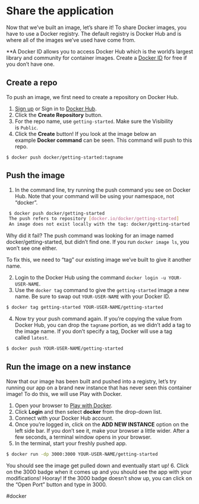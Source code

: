 # Share the application
Now that we’ve built an image, let’s share it! To share Docker images, you have to use a Docker registry. The default registry is Docker Hub and is where all of the images we’ve used have come from.

**A Docker ID allows you to access Docker Hub which is the world’s largest library and community for container images. Create a [Docker ID](https://hub.docker.com/signup) for free if you don’t have one.

## Create a repo
To push an image, we first need to create a repository on Docker Hub.

1.  [Sign up](https://www.docker.com/pricing?utm_source=docker&utm_medium=webreferral&utm_campaign=docs_driven_upgrade) or Sign in to [Docker Hub](https://hub.docker.com/).
2.  Click the **Create Repository** button.
3.  For the repo name, use `getting-started`. Make sure the Visibility is `Public`.
4. Click the **Create** button!
If you look at the image below an example **Docker command** can be seen. This command will push to this repo.
```shell
$ docker push docker/getting-started:tagname
```

## Push the image
1. In the command line, try running the push command you see on Docker Hub. Note that your command will be using your namespace, not “docker”.
``` bash
 $ docker push docker/getting-started
 The push refers to repository [docker.io/docker/getting-started]
 An image does not exist locally with the tag: docker/getting-started
```

Why did it fail? The push command was looking for an image named docker/getting-started, but didn’t find one. If you run `docker image ls`, you won’t see one either.

To fix this, we need to “tag” our existing image we’ve built to give it another name.

2.  Login to the Docker Hub using the command `docker login -u YOUR-USER-NAME`.
3. Use the `docker tag` command to give the `getting-started` image a new name. Be sure to swap out `YOUR-USER-NAME` with your Docker ID.
```bash
$ docker tag getting-started YOUR-USER-NAME/getting-started
```
4. Now try your push command again. If you’re copying the value from Docker Hub, you can drop the `tagname` portion, as we didn’t add a tag to the image name. If you don’t specify a tag, Docker will use a tag called `latest`.
```bash
$ docker push YOUR-USER-NAME/getting-started
```

## Run the image on a new instance
Now that our image has been built and pushed into a registry, let’s try running our app on a brand new instance that has never seen this container image! To do this, we will use Play with Docker.

1. Open your browser to [Play with Docker](https://labs.play-with-docker.com/).
2. Click **Login** and then select **docker** from the drop-down list.
3. Connect with your Docker Hub account.
4. Once you’re logged in, click on the **ADD NEW INSTANCE** option on the left side bar. If you don’t see it, make your browser a little wider. After a few seconds, a terminal window opens in your browser.
5. In the terminal, start your freshly pushed app.
```bash
$ docker run -dp 3000:3000 YOUR-USER-NAME/getting-started
```
You should see the image get pulled down and eventually start up!
6. Click on the 3000 badge when it comes up and you should see the app with your modifications! Hooray! If the 3000 badge doesn’t show up, you can click on the “Open Port” button and type in 3000.

#docker 